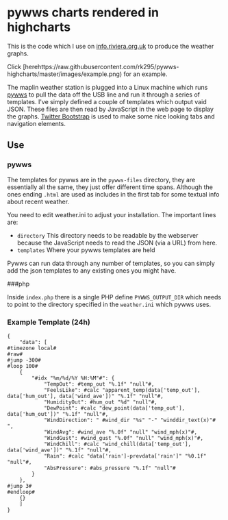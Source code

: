 # pywws charts rendered in highcharts

This is the code which I use on [info.riviera.org.uk](http://info.riviera.org.uk) to produce the weather graphs.

Click [herehttps://raw.githubusercontent.com/rk295/pywws-highcharts/master/images/example.png) for an example.

The maplin weather station is plugged into a Linux machine which runs [pywws](https://jim-easterbrook.github.io/pywws/) to pull the data off the USB line and run it through a series of templates. I've simply defined a couple of templates which output vaid JSON. These files are then read by JavaScript in the web page to display the graphs. [Twitter Bootstrap](http://getbootstrap.com/) is used to make some nice looking tabs and navigation elements.

## Use
### pywws
The templates for pywws are in the ```pywws-files``` directory, they are essentially all the same, they just offer different time spans. Although the ones ending ```.html``` are used as includes in the first tab for some textual info about recent weather.

You need to edit weather.ini to adjust your installation. The important lines are:

* ```directory``` This directory needs to be readable by the webserver because the JavaScript needs to read the JSON (via a URL) from here.
* ```templates``` Where your pywws templates are held

Pywws can run data through any number of templates, so you can simply add the json templates to any existing ones you might have.

###php

Inside ```index.php``` there is a single PHP define ```PYWWS_OUTPUT_DIR``` which needs to point to the directory specified in the ```weather.ini``` which pywws uses.


### Example Template (24h)

```
{
    "data": [
#timezone local#
#raw#
#jump -300#
#loop 100#
    {
        "#idx "%m/%d/%Y %H:%M"#": {
            "TempOut": #temp_out "%.1f" "null"#,
            "FeelsLike": #calc "apparent_temp(data['temp_out'], data['hum_out'], data['wind_ave'])" "%.1f" "null"#,
            "HumidityOut": #hum_out "%d" "null"#,
            "DewPoint": #calc "dew_point(data['temp_out'], data['hum_out'])" "%.1f" "null"#,
            "WindDirection": " #wind_dir "%s" "-" "winddir_text(x)"# ",
            "WindAvg": #wind_ave "%.0f" "null" "wind_mph(x)"#,
            "WindGust": #wind_gust "%.0f" "null" "wind_mph(x)"#,
            "WindChill": #calc "wind_chill(data['temp_out'], data['wind_ave'])" "%.1f" "null"#,
            "Rain": #calc "data['rain']-prevdata['rain']" "%0.1f" "null"#,
            "AbsPressure": #abs_pressure "%.1f" "null"#
        }
    },
#jump 3#
#endloop#
    {}
    ]
}
```
